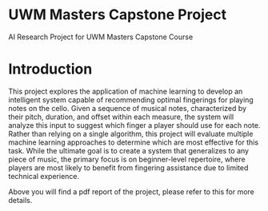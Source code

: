 # UWM Masters Capstone Project
AI Research Project for UWM Masters Capstone Course

# Introduction
This project explores the application of machine learning to develop an intelligent system 
capable of recommending optimal fingerings for playing notes on the cello. Given a sequence of 
musical notes, characterized by their pitch, duration, and offset within each measure, the system 
will analyze this input to suggest which finger a player should use for each note. Rather than 
relying on a single algorithm, this project will evaluate multiple machine learning approaches to 
determine which are most effective for this task. While the ultimate goal is to create a system 
that generalizes to any piece of music, the primary focus is on beginner-level repertoire, where 
players are most likely to benefit from fingering assistance due to limited technical experience.

Above you will find a pdf report of the project, please refer to this for more details.
